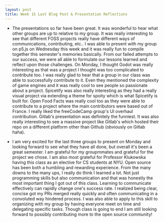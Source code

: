 ```yaml
---
layout: post
title: Week 15 Last Blog Post & Presentation Reflections
---
```


- The presentations so far have been great. It was wonderful to hear what other groups are up to relative to my group. It was really interesting to see that different FOSS projects really have different ways of communications, contributing, etc.. I was able to present with my group on p5.js on Wednesday this week and it was really fun to compile together this semester's memories basically. From our failed attempts to our success, we were all able to formulate our lessons learned and reflect upon those challenges. On Monday, I thought Godot was really interesting as that was a project I thought was too complicated to contribute too. I was really glad to hear that a group in our class was able to successfully contribute to it. Even they mentioned the complexity of game engines and it was really cool to see people so passionate about a project. Spicetify was also really interesting as they had a really visual project via extending a theme for spoity which is what Spicetify is built for. Open Food Facts was really cool too as they were able to <!--more--> contribute to a project where the main contributors were based out of France. I really liked the freeCodeCamp group's UI overhaul contribution. Gitlab's presentation was definitely the funniest. It was also really interesting to see a massive project like Gitlab's which hosted their repo on a different platform other than Github (obviously on Gitlab haha).

- I am very excited for the last three groups to present on Monday and looking forward to see what they have all done, but overall it's been a great semester. I am grateful for my groupmmates and grateful for the project we chose. I am also most grateful for Professor Klukowska having this class as an elective for CS students at NYU. Open source has been both a humbling and rewarding experience. From the many downs to the many ups, I really do think I learned a lot. Not just programming skills but also communication and that was honestly the most important thing I got out of this class. Learning to communicate effectively can rapidly change one's success rate. I realized being clear, concise got my PRs merged really quickly and often communicating in a convoluted way hindered process. I was also able to apply to this skill to organizing with my group by having everyone meet on time and delegating specific tasks. Though class is going to end I am still looking forward to possibly contributing more to the open source community!